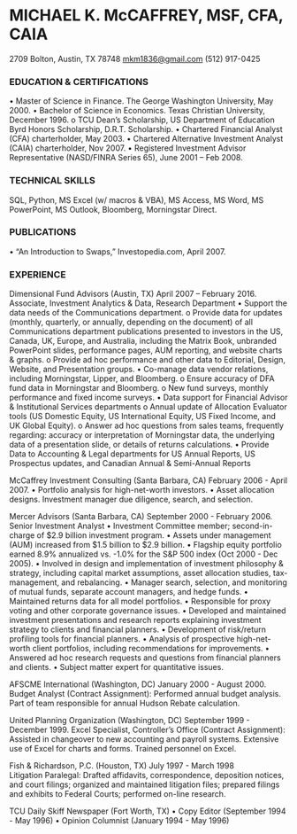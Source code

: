 # MICHAEL K. McCAFFREY, MSF, CFA, CAIA
2709 Bolton, Austin, TX 78748  mkm1836@gmail.com  (512) 917-0425

### EDUCATION & CERTIFICATIONS
•	Master of Science in Finance. The George Washington University, May 2000.
•	Bachelor of Science in Economics. Texas Christian University, December 1996. 
o	TCU Dean’s Scholarship, US Department of Education Byrd Honors Scholarship, D.R.T. Scholarship.
•	Chartered Financial Analyst (CFA) charterholder, May 2003.
•	Chartered Alternative Investment Analyst (CAIA) charterholder, Nov 2007.
•	Registered Investment Advisor Representative (NASD/FINRA Series 65), June 2001 – Feb 2008.

### TECHNICAL SKILLS
SQL, Python, MS Excel (w/ macros & VBA), MS Access, MS Word, MS PowerPoint, MS Outlook, Bloomberg, Morningstar Direct.

### PUBLICATIONS
•	“An Introduction to Swaps,” Investopedia.com, April 2007. 

### EXPERIENCE
Dimensional Fund Advisors (Austin, TX) April 2007 – February 2016.
Associate, Investment Analytics & Data, Research Department
•	Support the data needs of the Communications department.
o	Provide data for updates (monthly, quarterly, or annually, depending on the document) of all Communications department publications presented to investors in the US, Canada, UK, Europe, and Australia, including the Matrix Book, unbranded PowerPoint slides, performance pages, AUM reporting, and website charts & graphs.
o	Provide ad hoc performance and other data to Editorial, Design, Website, and Presentation groups.
•	Co-manage data vendor relations, including Morningstar, Lipper, and Bloomberg.
o	Ensure accuracy of DFA fund data in Morningstar and Bloomberg.
o	New fund surveys, monthly performance and fixed income surveys.
•	Data support for Financial Advisor & Institutional Services departments
o	Annual update of Allocation Evaluator tools (US Domestic Equity, US International Equity, US Fixed Income, and UK Global Equity).
o	Answer ad hoc questions from sales teams, frequently regarding: accuracy or interpretation of Morningstar data, the underlying data of a presentation slide, or details of returns calculations.
•	Provide Data to Accounting & Legal departments for US Annual Reports, US Prospectus updates, and Canadian Annual & Semi-Annual Reports

McCaffrey Investment Consulting (Santa Barbara, CA) February 2006 - April 2007.
•	Portfolio analysis for high-net-worth investors.
•	Asset allocation designs. Investment manager due diligence, search, and selection.

Mercer Advisors (Santa Barbara, CA) September 2000 - February 2006.
Senior Investment Analyst
•	Investment Committee member; second-in-charge of $2.9 billion investment program.
•	Assets under management (AUM) increased from $1.5 billion to $2.9 billion.
•	Flagship equity portfolio earned 8.9% annualized vs. -1.0% for the S&P 500 index (Oct 2000 - Dec 2005).
•	Involved in design and implementation of investment philosophy & strategy, including capital market assumptions, asset allocation studies, tax-management, and rebalancing.
•	Manager search, selection, and monitoring of mutual funds, separate account managers, and hedge funds. 
•	Maintained returns data for all model portfolios.
•	Responsible for proxy voting and other corporate governance issues.
•	Developed and maintained investment presentations and research reports explaining investment strategy to clients and financial planners.
•	Development of risk/return profiling tools for financial planners.
•	Analysis of prospective high-net-worth client portfolios, including recommendations for improvements.
•	Answered ad hoc research requests and questions from financial planners and clients.
•	Subject matter expert for quantitative issues.


AFSCME International (Washington, DC) January 2000 - August 2000.
Budget Analyst (Contract Assignment):  Performed annual budget analysis. Part of team responsible for annual Hudson Rebate calculation.

United Planning Organization (Washington, DC) September 1999 - December 1999.
Excel Specialist, Controller’s Office (Contract Assignment): Assisted in changeover to new accounting and payroll systems. Extensive use of Excel for charts and forms. Trained personnel on Excel.

Fish & Richardson, P.C. (Houston, TX) July 1997 - March 1998  
Litigation Paralegal:  Drafted affidavits, correspondence, deposition notices, and court filings; organized and maintained litigation files; prepared filings and exhibits to Federal Courts; performed on-line research.
	
TCU Daily Skiff Newspaper (Fort Worth, TX)
•	Copy Editor (September 1994 - May 1996)
•	Opinion Columnist (January 1994 - May 1996)


